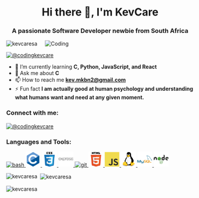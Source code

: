 <h1 align="center">Hi there 👋, I'm KevCare</h1>
<h3 align="center">A passionate Software Developer newbie from South Africa</h3>

<img align="right" alt="Coding" width="400" src="https://wallpapercave.com/wp/wp3988338.jpg" alt="kevcaresa" />

<p align="left">
  <img src="https://komarev.com/ghpvc/?username=kevcaresa&label=Profile%20views&color=0e75b6&style=flat" alt="kevcaresa" />
</p>

<p align="left">
  <a href="https://twitter.com/@codingkevcare" target="blank">
    <img src="https://img.shields.io/twitter/follow/@codingkevcare?logo=twitter&style=for-the-badge" alt="@codingkevcare" />
  </a>
</p>

- 🌱 I’m currently learning **C, Python, JavaScript, and React**
- 💬 Ask me about **C**
- 📫 How to reach me **kev.mkbn2@gmail.com**
- ⚡ Fun fact **I am actually good at human psychology and understanding what humans want and need at any given moment.**

<h3 align="left">Connect with me:</h3>
<p align="left">
  <a href="https://twitter.com/@codingkevcare" target="blank">
    <img align="center" src="https://raw.githubusercontent.com/rahuldkjain/github-profile-readme-generator/master/src/images/icons/Social/twitter.svg" alt="@codingkevcare" height="30" width="40" />
  </a>
</p>

<h3 align="left">Languages and Tools:</h3>
<p align="left">
  <a href="https://www.gnu.org/software/bash/" target="_blank" rel="noreferrer">
    <img src="https://www.vectorlogo.zone/logos/gnu_bash/gnu_bash-icon.svg" alt="bash" width="40" height="40"/>
  </a>
  <a href="https://www.cprogramming.com/" target="_blank" rel="noreferrer">
    <img src="https://raw.githubusercontent.com/devicons/devicon/master/icons/c/c-original.svg" alt="c" width="40" height="40"/>
  </a>
  <a href="https://www.w3schools.com/css/" target="_blank" rel="noreferrer">
    <img src="https://raw.githubusercontent.com/devicons/devicon/master/icons/css3/css3-original-wordmark.svg" alt="css3" width="40" height="40"/>
  </a>
  <a href="https://expressjs.com" target="_blank" rel="noreferrer">
    <img src="https://raw.githubusercontent.com/devicons/devicon/master/icons/express/express-original-wordmark.svg" alt="express" width="40" height="40"/>
  </a>
  <a href="https://git-scm.com/" target="_blank" rel="noreferrer">
    <img src="https://www.vectorlogo.zone/logos/git-scm/git-scm-icon.svg" alt="git" width="40" height="40"/>
  </a>
  <a href="https://www.w3.org/html/" target="_blank" rel="noreferrer">
    <img src="https://raw.githubusercontent.com/devicons/devicon/master/icons/html5/html5-original-wordmark.svg" alt="html5" width="40" height="40"/>
  </a>
  <a href="https://developer.mozilla.org/en-US/docs/Web/JavaScript" target="_blank" rel="noreferrer">
    <img src="https://raw.githubusercontent.com/devicons/devicon/master/icons/javascript/javascript-original.svg" alt="javascript" width="40" height="40"/>
  </a>
  <a href="https://www.linux.org/" target="_blank" rel="noreferrer">
    <img src="https://raw.githubusercontent.com/devicons/devicon/master/icons/linux/linux-original.svg" alt="linux" width="40" height="40"/>
  </a>
  <a href="https://www.mysql.com/" target="_blank" rel="noreferrer">
    <img src="https://raw.githubusercontent.com/devicons/devicon/master/icons/mysql/mysql-original-wordmark.svg" alt="mysql" width="40" height="40"/>
  </a>
  <a href="https://nodejs.org" target="_blank" rel="noreferrer">
    <img src="https://raw.githubusercontent.com/devicons/devicon/master/icons/nodejs/nodejs-original-wordmark.svg" alt="nodejs" width="40" height="40"/>
  </a>
</p>

<p>
  <img align="left" src="https://github-readme-stats.vercel.app/api/top-langs?username=kevcaresa&show_icons=true&locale=en&layout=compact" alt="kevcaresa" />
</p>

<p>&nbsp;
  <img align="center" src="https://github-readme-stats.vercel.app/api?username=kevcaresa&show_icons=true&locale=en" alt="kevcaresa" />
</p>

<p>
  <img align="center" src="https://github-readme-streak-stats.herokuapp.com/?user=kevcaresa&" alt="kevcaresa" />
</p>
